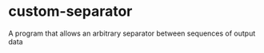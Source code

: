 custom-separator
================

A program that allows an arbitrary separator between sequences of output data
